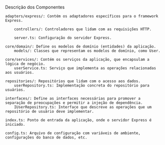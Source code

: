 Descrição dos Componentes

    adapters/express/: Contém os adaptadores específicos para o framework Express.

        controllers/: Controladores que lidam com as requisições HTTP.

        server.ts: Configuração do servidor Express.

    core/domain/: Define os modelos de domínio (entidades) da aplicação.
        models/: Classes que representam os modelos de domínio, como User.

    core/services/: Contém os serviços da aplicação, que encapsulam a lógica de negócio.
        userService.ts: Serviço que implementa as operações relacionadas aos usuários.

    repositories/: Repositórios que lidam com o acesso aos dados.
        userRepository.ts: Implementação concreta do repositório para usuários.

    interfaces/: Define as interfaces necessárias para promover a separação de preocupações e permitir a injeção de dependência.
        IUserRepository.ts: Interface que descreve as operações que um repositório de usuário deve implementar.

    index.ts: Ponto de entrada da aplicação, onde o servidor Express é iniciado.

    config.ts: Arquivo de configuração com variáveis de ambiente, configurações do banco de dados, etc.
